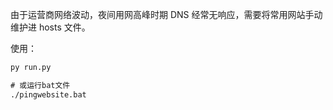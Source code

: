 由于运营商网络波动，夜间用网高峰时期 DNS 经常无响应，需要将常用网站手动维护进 hosts 文件。

使用：

```cmd
py run.py

# 或运行bat文件
./pingwebsite.bat
```

